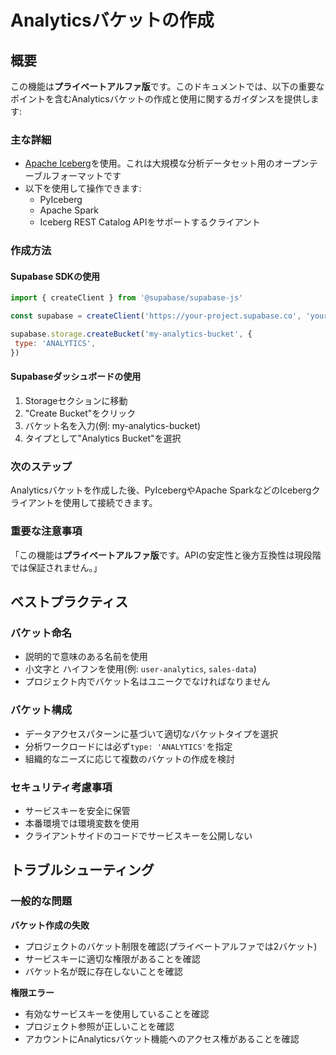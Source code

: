 # Analyticsバケットの作成

## 概要

この機能は**プライベートアルファ版**です。このドキュメントでは、以下の重要なポイントを含むAnalyticsバケットの作成と使用に関するガイダンスを提供します:

### 主な詳細
- [Apache Iceberg](https://iceberg.apache.org/)を使用。これは大規模な分析データセット用のオープンテーブルフォーマットです
- 以下を使用して操作できます:
  - PyIceberg
  - Apache Spark
  - Iceberg REST Catalog APIをサポートするクライアント

### 作成方法

#### Supabase SDKの使用
```javascript
import { createClient } from '@supabase/supabase-js'

const supabase = createClient('https://your-project.supabase.co', 'your-service-key')

supabase.storage.createBucket('my-analytics-bucket', {
 type: 'ANALYTICS',
})
```

#### Supabaseダッシュボードの使用
1. Storageセクションに移動
2. "Create Bucket"をクリック
3. バケット名を入力(例: my-analytics-bucket)
4. タイプとして"Analytics Bucket"を選択

### 次のステップ
Analyticsバケットを作成した後、PyIcebergやApache SparkなどのIcebergクライアントを使用して接続できます。

### 重要な注意事項
「この機能は**プライベートアルファ版**です。APIの安定性と後方互換性は現段階では保証されません。」

## ベストプラクティス

### バケット命名
- 説明的で意味のある名前を使用
- 小文字と ハイフンを使用(例: `user-analytics`, `sales-data`)
- プロジェクト内でバケット名はユニークでなければなりません

### バケット構成
- データアクセスパターンに基づいて適切なバケットタイプを選択
- 分析ワークロードには必ず`type: 'ANALYTICS'`を指定
- 組織的なニーズに応じて複数のバケットの作成を検討

### セキュリティ考慮事項
- サービスキーを安全に保管
- 本番環境では環境変数を使用
- クライアントサイドのコードでサービスキーを公開しない

## トラブルシューティング

### 一般的な問題

**バケット作成の失敗**
- プロジェクトのバケット制限を確認(プライベートアルファでは2バケット)
- サービスキーに適切な権限があることを確認
- バケット名が既に存在しないことを確認

**権限エラー**
- 有効なサービスキーを使用していることを確認
- プロジェクト参照が正しいことを確認
- アカウントにAnalyticsバケット機能へのアクセス権があることを確認

